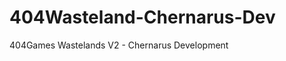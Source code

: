 404Wasteland-Chernarus-Dev
==========================

404Games Wastelands V2 - Chernarus Development